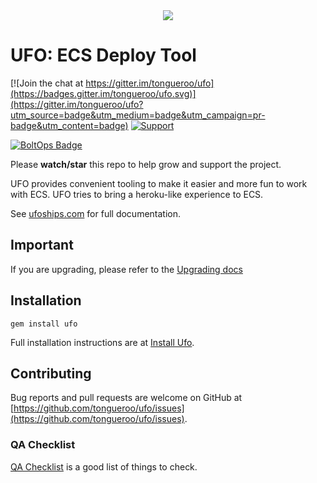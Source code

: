 <div align="center">
  <img src="http://ufoships.com/img/logos/ufo-logo.png" />
</div>

# UFO: ECS Deploy Tool

[![Join the chat at https://gitter.im/tongueroo/ufo](https://badges.gitter.im/tongueroo/ufo.svg)](https://gitter.im/tongueroo/ufo?utm_source=badge&utm_medium=badge&utm_campaign=pr-badge&utm_content=badge)
[![Support](https://img.shields.io/badge/get-support-blue.svg)](https://boltops.com?utm_source=badge&utm_medium=badge&utm_campaign=ufo)

[![BoltOps Badge](https://img.boltops.com/boltops/badges/boltops-badge.png)](https://www.boltops.com)

Please **watch/star** this repo to help grow and support the project.

UFO provides convenient tooling to make it easier and more fun to work with ECS. UFO tries to bring a heroku-like experience to ECS.

See [ufoships.com](http://ufoships.com) for full documentation.

## Important

If you are upgrading, please refer to the [Upgrading docs](https://ufoships.com/docs/upgrading/)

## Installation

    gem install ufo

Full installation instructions are at [Install Ufo](http://ufoships.com/docs/install/).

## Contributing

Bug reports and pull requests are welcome on GitHub at [https://github.com/tongueroo/ufo/issues](https://github.com/tongueroo/ufo/issues).

### QA Checklist

[QA Checklist](https://github.com/tongueroo/ufo/wiki/QA-Checklist) is a good list of things to check.
